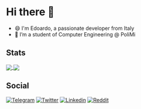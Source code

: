 
# Hi there 👋
- 😄 I'm Edoardo, a passionate developer from Italy
- 🌱 I’m a student of Computer Engineering @ PoliMi

## Stats
<a href="https://github.com/anuraghazra/github-readme-stats">
  <img align="center" src="https://github-readme-stats.vercel.app/api?username=edogenna&show_icons=true&count_private=true&layout=compact &title_color=a277ff&icon_color=ffca85&text_color=61ffca&bg_color=15141b&border_color=15141b" />
</a>
<a href="https://github.com/anuraghazra/convoychat">
  <img align="center" src="https://github-readme-stats.vercel.app/api/top-langs?username=edogenna&show_icons=true&layout=compact&langs_count=8      &title_color=a277ff&icon_color=ffca85&text_color=61ffca&bg_color=15141b&border_color=15141b" />
</a>


## Social
[![Telegram](https://img.shields.io/badge/Telegram-2CA5E0?style=for-the-badge&logo=telegram&logoColor=white)](https://t.me/edogenna)
[![Twitter](https://img.shields.io/badge/Twitter%20-%231DA1F2.svg?&style=for-the-badge&logo=Twitter&logoColor=white)](https://twitter.com/edogenna2)
[![Linkedin](https://img.shields.io/badge/linkedin%20-%230077B5.svg?&style=for-the-badge&logo=linkedin&logoColor=white)](https://www.linkedin.com/in/edoardogennaretti/)
[![Reddit](https://img.shields.io/badge/Reddit-FF4500?style=for-the-badge&logo=reddit&logoColor=white)](https://www.reddit.com/user/edogenna)





<!--
**edogenna/edogenna** is a ✨ _special_ ✨ repository because its `README.md` (this file) appears on your GitHub profile.

Here are some ideas to get you started:

- 🔭 I’m currently working on ...
- 🌱 I’m currently learning ...
- 👯 I’m looking to collaborate on ...
- 🤔 I’m looking for help with ...
- 💬 Ask me about ...
- 📫 How to reach me: ...
- 😄 Pronouns: ...
- ⚡ Fun fact: ...



### Connect with me:
<a href="https://twitter.com/edgenna2" target="blank"><img align="center" src="https://abs.twimg.com/favicons/twitter.2.ico" alt="edg" height="35" width="35" /></a>
<a href="https://t.me/edogenna" target="blank"><img align="center" src="https://telegram.org/img/favicon-32x32.png" alt="edg" height="35" width="35" /></a>
<a href="https://discordapp.com/users/589390548750565388" target="blank"><img align="center" src="https://discord.com/assets/847541504914fd33810e70a0ea73177e.ico" alt="edg" height="35" width="35" /></a>
<a href="https://www.linkedin.com/in/edoardogennaretti/" target="blank"><img align="center" src="https://static-exp2.licdn.com/sc/h/akt4ae504epesldzj74dzred8" alt="edg" height="35" width="35" /></a>

-->
